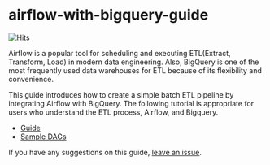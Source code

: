 # airflow-with-bigquery-guide

[![Hits](https://hits.seeyoufarm.com/api/count/incr/badge.svg?url=https%3A%2F%2Fgithub.com%2Fyoonhyejin%2Fairflow-with-bigquery-guide%2F&count_bg=%233964C3&title_bg=%23555555&icon=&icon_color=%23E7E7E7&title=hits&edge_flat=false)](https://hits.seeyoufarm.com)

Airflow is a popular tool for scheduling and executing ETL(Extract, Transform, Load) in modern data engineering. 
Also, BigQuery is one of the most frequently used data warehouses for ETL because of its flexibility and convenience.

This guide introduces how to create a simple batch ETL pipeline by integrating Airflow with BigQuery.
The following tutorial is appropriate for users who understand the ETL process, Airflow, and Bigquery.

* [Guide](https://yoonhyejin.github.io/airflow-with-bigquery-guide/)
* [Sample DAGs](https://github.com/yoonhyejin/airflow-with-bigquery-guide/tree/main/dags) 

If you have any suggestions on this guide, [leave an issue](https://github.com/yoonhyejin/airflow-with-bigquery-guide/issues).

